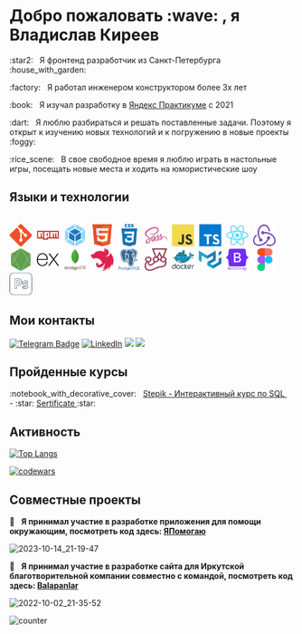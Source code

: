 <div align="left">
  <h1>
   Добро пожаловать :wave: , я Владислав Киреев
  </h1>
  <p>:star2: &nbsp; Я фронтенд разработчик из Санкт-Петербурга :house_with_garden: </p>
  <p>:factory: &nbsp; Я работал инженером конструктором более 3х лет</p>
  <p>:book: &nbsp; Я изучал разработку в <a href="https://practicum.yandex.ru/profile/web-plus"> Яндекс Практикуме</a> с 2021</p>
  <p>:dart: &nbsp; Я люблю разбираться и решать поставленные задачи. Поэтому я открыт к изучению новых технологий и к погружению в новые проекты &nbsp; :foggy:</p>
  <p>:rice_scene: &nbsp; В свое свободное время я люблю играть в настольные игры, посещать новые места и ходить на юмористические шоу &nbsp; </p>

</div>

<h2>Языки и технологии </h2>
<div align="left">
  <br/>
  <img src="https://github.com/devicons/devicon/blob/master/icons/git/git-original.svg" title="Git" alt="Git" width="40" height="40"/>&nbsp;
  <img src="https://github.com/devicons/devicon/blob/master/icons/npm/npm-original-wordmark.svg" title="npm" alt="npm" width="40" height="40"/>&nbsp;
  <img src="https://github.com/devicons/devicon/blob/master/icons/webpack/webpack-original.svg" title="Webpack" alt="Webpack" width="40" height="40"/>&nbsp;
  <img src="https://github.com/devicons/devicon/blob/master/icons/html5/html5-original.svg" title="HTML5" alt="HTML" width="40" height="40"/>&nbsp;
  <img src="https://github.com/devicons/devicon/blob/master/icons/css3/css3-plain-wordmark.svg"  title="CSS3" alt="CSS" width="40" height="40"/>&nbsp;
  <img src="https://github.com/devicons/devicon/blob/master/icons/sass/sass-original.svg"  title="Sass" alt="Sass" width="40" height="40"/>&nbsp;
  <img src="https://github.com/devicons/devicon/blob/master/icons/javascript/javascript-original.svg" title="JavaScript" alt="JavaScript" width="40" height="40"/>&nbsp;
  <img src="https://github.com/devicons/devicon/blob/master/icons/typescript/typescript-plain.svg" title="TypeScript" alt="TypeScript" width="40" height="40"/>&nbsp;
  <img src="https://github.com/devicons/devicon/blob/master/icons/react/react-original.svg" title="React" alt="React" width="40" height="40"/>&nbsp;
  <img src="https://github.com/devicons/devicon/blob/master/icons/redux/redux-original.svg" title="Redux" alt="Redux" width="40" height="40"/>&nbsp;
  <img src="https://github.com/devicons/devicon/blob/master/icons/nodejs/nodejs-plain.svg" title="Node" alt="Node" width="40" height="40"/>&nbsp;
  <img src="https://github.com/devicons/devicon/blob/master/icons/express/express-original.svg" title="Express" alt="Express" width="40" height="40"/>&nbsp;
  <img src="https://github.com/devicons/devicon/blob/master/icons/mongodb/mongodb-original-wordmark.svg" title="Mongo" alt="Mongo" width="40" height="40"/>&nbsp;
  <img src="https://github.com/devicons/devicon/blob/master/icons/nestjs/nestjs-plain.svg" title="Nest" alt="Nest" width="40" height="40"/>&nbsp;
  <img src="https://github.com/devicons/devicon/blob/master/icons/postgresql/postgresql-plain-wordmark.svg" title="Postgres" alt="Postgres" width="40" height="40"/>&nbsp;
  <img src="https://github.com/devicons/devicon/blob/master/icons/jest/jest-plain.svg" title="Jest" alt="Jest" width="40" height="40"/>&nbsp;
  <img src="https://github.com/devicons/devicon/blob/master/icons/docker/docker-original-wordmark.svg" title="Docker" alt="Docker" width="40" height="40"/>&nbsp;
  <img src="https://github.com/devicons/devicon/blob/master/icons/materialui/materialui-original.svg" title="MUI" alt="MUI" width="40" height="40"/>&nbsp;
  <img src="https://github.com/devicons/devicon/blob/master/icons/bootstrap/bootstrap-plain-wordmark.svg" title="Bootstrap" alt="Bootstrap" width="40" height="40"/>&nbsp;
  <img src="https://github.com/devicons/devicon/blob/master/icons/figma/figma-original.svg" title="Figma" alt="Figma" width="40" height="40"/>&nbsp;
  <img src="https://github.com/devicons/devicon/blob/master/icons/photoshop/photoshop-line.svg" title="Photoshop" alt="Photoshop" width="40" height="40"/>&nbsp;
</div>

  <!--
  ![](https://img.shields.io/badge/HTML-informational?style=flat-square&logo=html5&logoColor=ffffff&color=E44D26)
  ![](https://img.shields.io/badge/CSS-informational?style=flat-square&logo=css3&logoColor=ffffff&color=25A1E1)
  ![](https://img.shields.io/badge/SCSS-informational?style=flat-square&logo=sass&logoColor=ffffff&color=cf59e7)
  ![](https://img.shields.io/badge/БЭМ-informational?style=flat-square&logo=bem&logoColor=ffffff&color=000000)
  <br>
  ![](https://img.shields.io/badge/npm-informational?style=flat-square&logo=npm&logoColor=ffffff&color=ca2813)
  ![](https://img.shields.io/badge/git-informational?style=flat-square&logo=git&logoColor=DC3526&color=dedede)
  ![](https://img.shields.io/badge/Webpack-informational?style=flat-square&logo=webpack&logoColor=ffffff&color=1c78c0)
  <br>
  ![](https://img.shields.io/badge/JavaScript-informational?style=flat-square&logo=javascript&logoColor=323330&color=f0db4f)
  ![](https://img.shields.io/badge/TypeScript-informational?style=flat-square&logo=typescript&logoColor=ffffff&color=007acc)
  <br> 
  ![](https://img.shields.io/badge/React.ts-informational?style=flat-square&logo=react&logoColor=ffffff&color=066d89)
  ![](https://img.shields.io/badge/Redux-informational?style=flat-square&logo=redux&logoColor=ffffff&color=572B98)
  ![](https://img.shields.io/badge/Thunk-informational?style=flat-square&logo=thunk&logoColor=ffffff&color=572B98)
  ![](https://img.shields.io/badge/Axios-informational?style=flat-square&logo=axios&logoColor=ffffff&color=000000)
  ![](https://img.shields.io/badge/WebSockets-informational?style=flat-square&logo=web-socket&logoColor=ffffff&color=007acc)
  ![](https://img.shields.io/badge/JWT-informational?style=flat-square&logo=jwt&logoColor=000000&color=dedede)
  <br>
  ![](https://img.shields.io/badge/Node.js-informational?style=flat-square&logo=node.js&logoColor=ffffff&color=3c873a)
  ![](https://img.shields.io/badge/Express-informational?style=flat-square&logo=express&logoColor=ffffff&color=3c873a)
  ![](https://img.shields.io/badge/HTTP-informational?style=flat-square&logo=http&logoColor=ffffff&color=3c873a)
  ![](https://img.shields.io/badge/MongoDB-informational?style=flat-square&logo=mongodb&logoColor=ffffff&color=3FA037)
  <br>
  ![](https://img.shields.io/badge/NestJS-informational?style=flat-square&logo=nestjs&logoColor=ffffff&color=B62912)
  ![](https://img.shields.io/badge/SQL-informational?style=flat-square&logo=SQL&logoColor=90cfff&color=dedede)
  ![](https://img.shields.io/badge/PostgreSQL-informational?style=flat-square&logo=postgresql&logoColor=ffffff&color=336791)
  <br>
  ![](https://img.shields.io/badge/Jest-informational?style=flat-square&logo=Jest&logoColor=ffffff&color=B62912)
  ![](https://img.shields.io/badge/Cypress-informational?style=flat-square&logo=Cypress&logoColor=29DA86&color=3A5259)
  ![](https://img.shields.io/badge/Unit_Testing-informational?style=flat-square&logo=unit-testing&logoColor=000000&color=dedede)
  ![](https://img.shields.io/badge/React_testing_library-informational?style=flat-square&logo=react-testing-library&logoColor=000000&color=dedede)
  <br>
  ![](https://img.shields.io/badge/Docker-informational?style=flat-square&logo=docker&logoColor=ffffff&color=0F7DDF)
  ![](https://img.shields.io/badge/Linux-informational?style=flat-square&logo=linux&logoColor=ffffff&color=178a66)
  <br>
  ![](https://img.shields.io/badge/Bootstrap_5-informational?style=flat-square&logo=bootstrap&logoColor=ffffff&color=178a66)
  ![](https://img.shields.io/badge/Storybook-informational?style=flat-square&logo=Storybook&logoColor=ffffff&color=FB2972)
  <br>
  ![](https://img.shields.io/badge/VS%20Code-informational?style=flat-square&logo=visual-studio-code&logoColor=white&color=007acc)
  ![](https://img.shields.io/badge/Photoshop-informational?style=flat-square&logo=photoshop&logoColor=white&color=007acc)
  ![](https://img.shields.io/badge/Figma-informational?style=flat-square&logo=figma&logoColor=ffffff&color=f07009)
  ![](https://img.shields.io/badge/Pixel_perfect-informational?style=flat-square&logo=pixel-perfect&logoColor=f07009&color=dedede)
  ![](https://img.shields.io/badge/Postman-informational?style=flat-square&logo=postman&logoColor=ffffff&color=f68205)
  ![](https://img.shields.io/badge/Swagger-informational?style=flat-square&logo=swagger&logoColor=ffffff&color=52d611) -->
<h2>Мои контакты </h2>

[![Telegram Badge](https://img.shields.io/badge/-@vl__kireev-blue?style=for-the-badge&logo=Telegram&logoColor=white)](https://t.me/vl_kireev)
[![LinkedIn](https://img.shields.io/badge/LinkedIn-0077B5?style=for-the-badge&logo=linkedin&logoColor=white)](https://www.linkedin.com/in/vladislav-kireev-230b85138) 
![](https://img.shields.io/badge/E--mail-kireev.vladislav%40yandex.ru-yellow?style=for-the-badge&logo=appveyo)
[![][black-shield]][black]

[black]: https://drive.google.com/file/d/1IWeN4Am3zSmxMK49il7o6kKGaAnP_Snc/view?usp=drive_link
[black-shield]: https://img.shields.io/badge/My%20resume-Vladislav-green.svg?style=for-the-badge&labelColor=gray

<div align="left">
<h2>Пройденные курсы </h2>
  <p>:notebook_with_decorative_cover: &nbsp; <a href="https://stepik.org/course/63054/syllabus"> Stepik - Интерактивный курс по SQL </a> &nbsp; - :star: <a href="https://stepik.org/cert/2476017"> Sertificate </a> :star: </p>
</div>

<h2>Активность </h2>

<div display="block">

<!-- [![Vladislav's GitHub stats](https://github-readme-stats.vercel.app/api?username=VladislavSerKir)](https://github.com/VladislavSerKir/github-readme-stats) -->
[![Top Langs](https://github-readme-stats.vercel.app/api/top-langs/?username=VladislavSerKir&layout=compact)](https://github.com/VladislavSerKir/github-readme-stats)
<br>

[![codewars](https://www.codewars.com/users/VladislavSerKir/badges/large)](https://www.codewars.com/users/VladislavSerKir) 
</div>

  <h2>
   Совместные проекты
  </h2>

  <div display="flex">
<div>
  
:hammer: &nbsp; **Я принимал участие в разработке приложения для помощи окружающим, посмотреть код здесь: [ЯПомогаю](https://github.com/ya-pomogau/frontend-fork)**
 
![2023-10-14_21-19-47](https://github.com/VladislavSerKir/VladislavSerKir/assets/83783362/6b929510-4cbf-4eb1-8e55-fd46621a44a1)

</div>
<div>
  
:hammer: &nbsp; **Я принимал участие в разработке сайта для Иркутской благотворительной компании совместно с командой, посмотреть код здесь: [Balapanlar](https://github.com/Gyxer513/Balapanlar)**
  
 ![2022-10-02_21-35-52](https://user-images.githubusercontent.com/83783362/193470684-e5018837-85e1-479e-ab77-c95916c87835.png)
</div>
</div>

<img src="https://komarev.com/ghpvc/?username=VladislavSerKir&style=square&color=blue" alt="counter"/>
